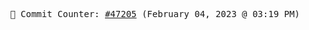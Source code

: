 <p align="center">
    <samp>
        📮 Commit Counter: <a href="https://github.com/Javascript-void0/Javascript-void0/commits/main">#47205</a> (February 04, 2023 @ 03:19 PM)
    </samp>
</p>